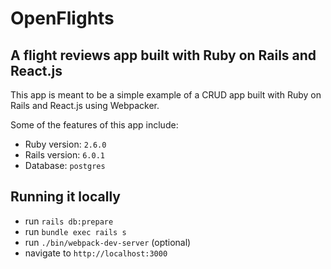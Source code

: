 # OpenFlights 
## A flight reviews app built with Ruby on Rails and React.js

This app is meant to be a simple example of a CRUD app built with Ruby on Rails and React.js using Webpacker.

Some of the features of this app include:

* Ruby version: `2.6.0`
* Rails version: `6.0.1`
* Database: `postgres`


## Running it locally
- run `rails db:prepare`
- run `bundle exec rails s`
- run `./bin/webpack-dev-server` (optional)
- navigate to `http://localhost:3000`
